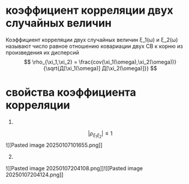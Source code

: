 # коэффициент корреляции двух случайных величин
Коэффициент корреляции двух случайных величин ξ_1(ω) и ξ_2(ω) называют число равное отношению ковариации двух СВ к корню из произведения их дисперсий 
$$
\rho_{\xi_1,\xi_2} = \frac{cov(\xi_1(\omega),\xi_2(\omega))}{\sqrt{Д[\xi_1(\omega)] Д[\xi_2(\omega)]}}
$$
# свойства коэффициента корреляции
1. 
$$
   |\rho_{\xi_1\xi_2}| \leq 1
$$
![[Pasted image 20250107101655.png]]

2. 
   
   ![[Pasted image 20250107204108.png]]![[Pasted image 20250107204124.png]]
   